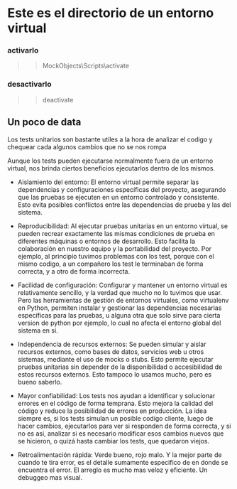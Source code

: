 #  Este es el directorio de un entorno virtual


### activarlo
>> MockObjects\Scripts\activate

### desactivarlo
>> deactivate



## Un poco de data
Los tests unitarios son bastante utiles a la hora de analizar el codigo y chequear cada algunos cambios que no se nos rompa

Aunque los tests pueden ejecutarse normalmente fuera de un entorno virtual, nos brinda ciertos beneficios ejecutarlos dentro 
de los mismos.

- Aislamiento del entorno: El entorno virtual permite separar las dependencias y configuraciones específicas del proyecto, asegurando que las pruebas se ejecuten en un entorno controlado
y consistente. Esto evita posibles conflictos entre las dependencias de prueba y las del sistema.

- Reproducibilidad: Al ejecutar pruebas unitarias en un entorno virtual, se pueden recrear exactamente las mismas condiciones de prueba en diferentes máquinas o entornos de
desarrollo. Esto facilita la colaboración en nuestro equipo y la portabilidad del proyecto. Por ejemplo, al principio tuvimos problemas con los test, porque con el mismo codigo, a un
compañero los test le terminaban de forma correcta, y a otro de forma incorrecta.

- Facilidad de configuración: Configurar y mantener un entorno virtual es relativamente sencillo, y la verdad que mucho no lo tuvimos que usar. Pero las
herramientas de gestión de entornos virtuales, como virtualenv en Python, permiten instalar y gestionar las dependencias necesarias específicas para las pruebas, u alguna otra que solo
sirve para cierta version de python por ejemplo, lo cual no afecta el entorno global del sistema en si.

- Independencia de recursos externos: Se pueden simular y aislar recursos externos, como bases de datos, servicios web u otros sistemas, mediante el uso de mocks o stubs. Esto permite
ejecutar pruebas unitarias sin depender de la disponibilidad o accesibilidad de estos recursos externos. Esto tampoco lo usamos mucho, pero es bueno saberlo.

- Mayor confiabilidad: Los tests nos ayudan a identificar y solucionar errores en el código de forma temprana. Esto mejora la calidad del código y reduce la posibilidad de errores en
producción. La idea siempre es, si los tests simulan un posible codigo cliente, luego de hacer cambios, ejecutarlos para ver si responden de forma correcta, y si no es asi, analizar
si es necesario modificar esos cambios nuevos que se hicieron, o quizá hasta cambiar los tests, que quedaron viejos.

- Retroalimentación rápida: Verde bueno, rojo malo. Y la mejor parte de cuando te tira error, es el detalle sumamente especifico de en donde se encuentra el error. El arreglo es mucho
mas veloz y eficiente. Un debuggeo mas visual.

